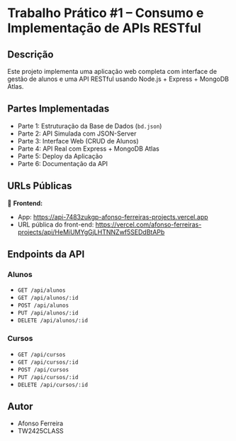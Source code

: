 # Trabalho Prático #1 – Consumo e Implementação de APIs RESTful

## Descrição

Este projeto implementa uma aplicação web completa com interface de gestão de alunos e uma API RESTful usando Node.js + Express + MongoDB Atlas.

## Partes Implementadas

- Parte 1: Estruturação da Base de Dados (`bd.json`)
- Parte 2: API Simulada com JSON-Server
- Parte 3: Interface Web (CRUD de Alunos)
- Parte 4: API Real com Express + MongoDB Atlas
- Parte 5: Deploy da Aplicação
- Parte 6: Documentação da API

## URLs Públicas

🔗 **Frontend:** 
- App: https://api-7483zukgp-afonso-ferreiras-projects.vercel.app   
- URL pública do front-end: https://vercel.com/afonso-ferreiras-projects/api/HeMiUMYgGjLHTNNZwf5SEDdBtAPb
                

## Endpoints da API

### Alunos
- `GET /api/alunos`
- `GET /api/alunos/:id`
- `POST /api/alunos`
- `PUT /api/alunos/:id`
- `DELETE /api/alunos/:id`

### Cursos
- `GET /api/cursos`
- `GET /api/cursos/:id`
- `POST /api/cursos`
- `PUT /api/cursos/:id`
- `DELETE /api/cursos/:id`

## Autor

- Afonso Ferreira
- TW2425CLASS